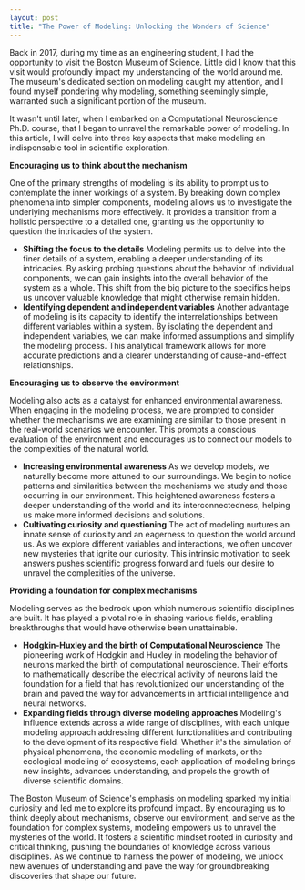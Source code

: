 ```yaml
---
layout: post
title: "The Power of Modeling: Unlocking the Wonders of Science"
---
```

Back in 2017, during my time as an engineering student, I had the opportunity to visit the Boston Museum of Science. Little did I know that this visit would profoundly impact my understanding of the world around me. The museum's dedicated section on modeling caught my attention, and I found myself pondering why modeling, something seemingly simple, warranted such a significant portion of the museum. 

It wasn't until later, when I embarked on a Computational Neuroscience Ph.D. course, that I began to unravel the remarkable power of modeling. In this article, I will delve into three key aspects that make modeling an indispensable tool in scientific exploration.

**Encouraging us to think about the mechanism**

One of the primary strengths of modeling is its ability to prompt us to contemplate the inner workings of a system. By breaking down complex phenomena into simpler components, modeling allows us to investigate the underlying mechanisms more effectively. It provides a transition from a holistic perspective to a detailed one, granting us the opportunity to question the intricacies of the system.

- **Shifting the focus to the details**
Modeling permits us to delve into the finer details of a system, enabling a deeper understanding of its intricacies. By asking probing questions about the behavior of individual components, we can gain insights into the overall behavior of the system as a whole. This shift from the big picture to the specifics helps us uncover valuable knowledge that might otherwise remain hidden.
- **Identifying dependent and independent variables**
Another advantage of modeling is its capacity to identify the interrelationships between different variables within a system. By isolating the dependent and independent variables, we can make informed assumptions and simplify the modeling process. This analytical framework allows for more accurate predictions and a clearer understanding of cause-and-effect relationships.

**Encouraging us to observe the environment**

Modeling also acts as a catalyst for enhanced environmental awareness. When engaging in the modeling process, we are prompted to consider whether the mechanisms we are examining are similar to those present in the real-world scenarios we encounter. This prompts a conscious evaluation of the environment and encourages us to connect our models to the complexities of the natural world.

- **Increasing environmental awareness**
As we develop models, we naturally become more attuned to our surroundings. We begin to notice patterns and similarities between the mechanisms we study and those occurring in our environment. This heightened awareness fosters a deeper understanding of the world and its interconnectedness, helping us make more informed decisions and solutions.
- **Cultivating curiosity and questioning**
The act of modeling nurtures an innate sense of curiosity and an eagerness to question the world around us. As we explore different variables and interactions, we often uncover new mysteries that ignite our curiosity. This intrinsic motivation to seek answers pushes scientific progress forward and fuels our desire to unravel the complexities of the universe.

**Providing a foundation for complex mechanisms**

Modeling serves as the bedrock upon which numerous scientific disciplines are built. It has played a pivotal role in shaping various fields, enabling breakthroughs that would have otherwise been unattainable.

- **Hodgkin-Huxley and the birth of Computational Neuroscience**
The pioneering work of Hodgkin and Huxley in modeling the behavior of neurons marked the birth of computational neuroscience. Their efforts to mathematically describe the electrical activity of neurons laid the foundation for a field that has revolutionized our understanding of the brain and paved the way for advancements in artificial intelligence and neural networks.
- **Expanding fields through diverse modeling approaches**
Modeling's influence extends across a wide range of disciplines, with each unique modeling approach addressing different functionalities and contributing to the development of its respective field. Whether it's the simulation of physical phenomena, the economic modeling of markets, or the ecological modeling of ecosystems, each application of modeling brings new insights, advances understanding, and propels the growth of diverse scientific domains.

The Boston Museum of Science's emphasis on modeling sparked my initial curiosity and led me to explore its profound impact. By encouraging us to think deeply about mechanisms, observe our environment, and serve as the foundation for complex systems, modeling empowers us to unravel the mysteries of the world. It fosters a scientific mindset rooted in curiosity and critical thinking, pushing the boundaries of knowledge across various disciplines. As we continue to harness the power of modeling, we unlock new avenues of understanding and pave the way for groundbreaking discoveries that shape our future.
